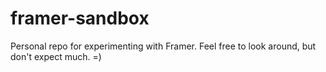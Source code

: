 # framer-sandbox
Personal repo for experimenting with Framer. Feel free to look around, but don't expect much. =)
